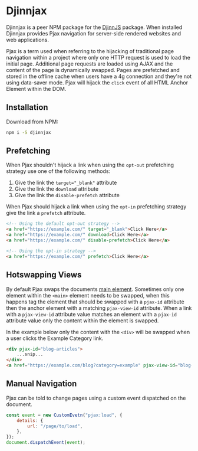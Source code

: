# Djinnjax

Djinnjax is a peer NPM package for the [DjinnJS](https://djinnjs.com) package. When installed Djinnjax provides Pjax navigation for server-side rendered websites and web applications.

Pjax is a term used when referring to the hijacking of traditional page navigation within a project where only one HTTP request is used to load the initial page. Additional page requests are loaded using AJAX and the content of the page is dynamically swapped. Pages are prefetched and stored in the offline cache when users have a 4g connection and they're not using data-saver mode. Pjax will hijack the `click` event of all HTML Anchor Element within the DOM.

## Installation

Download from NPM:

```sh
npm i -S djinnjax
```

## Prefetching

When Pjax shouldn't hijack a link when using the `opt-out` prefetching strategy use one of the following methods:

1. Give the link the `target="_blank"` attribute
1. Give the link the `download` attribute
1. Give the link the `disable-prefetch` attribute

When Pjax should hijack a link when using the `opt-in` prefetching strategy give the link a `prefetch` attribute.

```html
<!-- Using the default opt-out strategy -->
<a href="https://example.com/" target="_blank">Click Here</a>
<a href="https://example.com/" download>Click Here</a>
<a href="https://example.com/" disable-prefetch>Click Here</a>

<!-- Using the opt-in strategy -->
<a href="https://example.com/" prefetch>Click Here</a>
```

## Hotswapping Views

By default Pjax swaps the documents [main element](https://developer.mozilla.org/en-US/docs/Web/HTML/Element/main). Sometimes only one element within the `<main>` element needs to be swapped, when this happens tag the element that should be swapped with a `pjax-id` attribute then the anchor element with a matching `pjax-view-id` attribute. When a link with a `pjax-view-id` attribute value matches an element with a `pjax-id` attribute value only the content within the element is swapped.

In the example below only the content with the `<div>` will be swapped when a user clicks the Example Category link.

```html
<div pjax-id="blog-articles">
    ...snip...
</div>
<a href="https://example.com/blog?category=example" pjax-view-id="blog-articles">Example Category</a>
```

## Manual Navigation

Pjax can be told to change pages using a custom event dispatched on the document.

```javascript
const event = new CustomEvetn("pjax:load", {
    details: {
        url: "/page/to/load",
    },
});
document.dispatchEvent(event);
```

